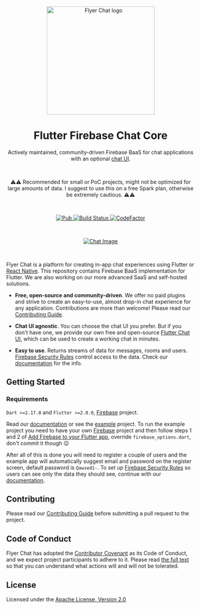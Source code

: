 <br>

<p align="center">
  <a href="https://flyer.chat">
    <img src="https://flyer.chat/assets/logo-dark.svg" width="288px" alt="Flyer Chat logo" />
  </a>
</p>

<h1 align="center">Flutter Firebase Chat Core</h1>

<p align="center">
  Actively maintained, community-driven Firebase BaaS for chat applications with an optional <a href="https://pub.dev/packages/flutter_chat_ui">chat UI</a>.
</p>

<br>

<p align="center">
  ⚠️⚠️ Recommended for small or PoC projects, might not be optimized for large amounts of data. I suggest to use this on a free Spark plan, otherwise be extremely cautious. ⚠️⚠️
</p>

<br>

<p align="center">
  <a href="https://pub.dartlang.org/packages/flutter_firebase_chat_core">
    <img alt="Pub" src="https://img.shields.io/pub/v/flutter_firebase_chat_core" />
  </a>
  <a href="https://github.com/flyerhq/flutter_firebase_chat_core/actions?query=workflow%3Abuild">
    <img alt="Build Status" src="https://github.com/flyerhq/flutter_firebase_chat_core/workflows/build/badge.svg" />
  </a>
  <a href="https://www.codefactor.io/repository/github/flyerhq/flutter_firebase_chat_core">
    <img alt="CodeFactor" src="https://www.codefactor.io/repository/github/flyerhq/flutter_firebase_chat_core/badge" />
  </a>
</p>

<br>

<p align="center">
  <a href="https://flyer.chat">
    <img alt="Chat Image" src="https://user-images.githubusercontent.com/14123304/174447563-c7f9d268-711a-4cd8-a582-7645d359b0c8.jpg" />
  </a>
</p>

<br>

Flyer Chat is a platform for creating in-app chat experiences using Flutter or [React Native](https://github.com/flyerhq/react-native-firebase-chat-core). This repository contains Firebase BaaS implementation for Flutter. We are also working on our more advanced SaaS and self-hosted solutions.

* **Free, open-source and community-driven**. We offer no paid plugins and strive to create an easy-to-use, almost drop-in chat experience for any application. Contributions are more than welcome! Please read our [Contributing Guide](CONTRIBUTING.md).

* **Chat UI agnostic**. You can choose the chat UI you prefer. But if you don't have one, we provide our own free and open-source [Flutter Chat UI](https://pub.dev/packages/flutter_chat_ui), which can be used to create a working chat in minutes.

* **Easy to use**. Returns streams of data for messages, rooms and users. [Firebase Security Rules](https://firebase.google.com/docs/rules) control access to the data. Check our [documentation](https://docs.flyer.chat/flutter/firebase/firebase-overview) for the info.

## Getting Started

### Requirements

`Dart >=2.17.0` and `Flutter >=2.0.0`, [Firebase](https://firebase.google.com) project.

Read our [documentation](https://docs.flyer.chat/flutter/firebase/firebase-overview) or see the [example](https://github.com/flyerhq/flutter_firebase_chat_core/tree/main/example) project. To run the example project you need to have your own [Firebase](https://firebase.google.com) project and then follow steps 1 and 2 of [Add Firebase to your Flutter app](https://firebase.google.com/docs/flutter/setup), override `firebase_options.dart`, don't commit it though 😉

After all of this is done you will need to register a couple of users and the example app will automatically suggest email and password on the register screen, default password is `Qawsed1-`. To set up [Firebase Security Rules](https://firebase.google.com/docs/rules) so users can see only the data they should see, continue with our [documentation](https://docs.flyer.chat/flutter/firebase/firebase-rules).

## Contributing

Please read our [Contributing Guide](CONTRIBUTING.md) before submitting a pull request to the project.

## Code of Conduct

Flyer Chat has adopted the [Contributor Covenant](https://www.contributor-covenant.org) as its Code of Conduct, and we expect project participants to adhere to it. Please read [the full text](CODE_OF_CONDUCT.md) so that you can understand what actions will and will not be tolerated.

## License

Licensed under the [Apache License, Version 2.0](LICENSE)

